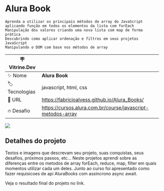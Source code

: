 # Alura Book



    Aprenda a utilizar os principais métodos de array do JavaScript
    aplicando função em todos os elementos da lista com forEach
    Manipulação dos valores criando uma nova lista com map de forma prática
    Descubrindo como aplicar ordenação e filtros em seus projetos JavaScript
    Manipulando o DOM com base nos métodos de array



| :placard: Vitrine.Dev |     |
| -------------  | --- |
| :sparkles: Nome        | **Alura Book**
| :label: Tecnologias | javascript, html, css 
| :rocket: URL         | https://fabricioalvess.github.io/Alura_Books/
| :fire: Desafio     | https://cursos.alura.com.br/course/javascript-metodos-array

<!-- Inserir imagem com a #vitrinedev ao final do link -->
![](https://via.placeholder.com/1200x500.png?text=imagem+lindona+do+meu+projeto#vitrinedev)

## Detalhes do projeto

Textos e imagens que descrevam seu projeto, suas conquistas, seus desafios, próximos passos, etc...
Neste projetos aprendi sobre as diferenças entre os metodos de array 
forEach, reduce, map, filter
em quais momentos utilizar cada um deles.
Junto ao curso foi apresentado como fazer requisicoes de api AluraBooks com assincrono async await.

Veja o resultado final do projeto no link.

 
